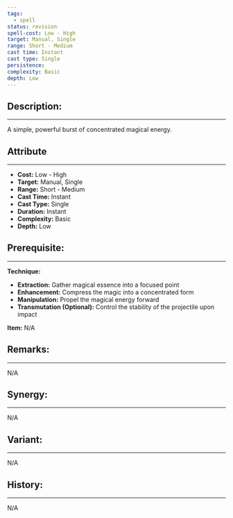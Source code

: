 ```yaml
---
tags:
  - spell
status: revision
spell-cost: Low - High
target: Manual, Single
range: Short - Medium
cast time: Instant
cast type: Single
persistence:
complexity: Basic
depth: Low
---
```

## Description:  
---  
A simple, powerful burst of concentrated magical energy.  
  
## Attribute  
___  
- __Cost:__ Low - High  
- __Target:__ Manual, Single  
- __Range:__ Short - Medium  
- __Cast Time:__ Instant  
- __Cast Type:__ Single  
- __Duration:__ Instant  
- __Complexity:__ Basic  
- __Depth:__ Low  
  
## Prerequisite:  
___  
  
__Technique:__  
- __Extraction:__ Gather magical essence into a focused point  
- __Enhancement:__ Compress the magic into a concentrated form  
- __Manipulation:__ Propel the magical energy forward  
- __Transmutation (Optional):__ Control the stability of the projectile upon impact  
  
__Item:__ N/A  
  
## Remarks:  
___  
N/A  
  
## Synergy:  
___  
N/A  
  
## Variant:  
___  
N/A  
  
## History:  
---  
N/A